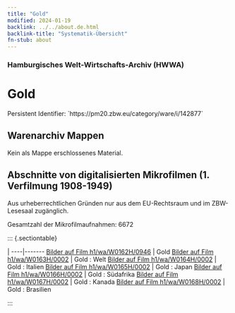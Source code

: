 ```yaml
---
title: "Gold"
modified: 2024-01-19
backlink: ../../about.de.html
backlink-title: "Systematik-Übersicht"
fn-stub: about
---
```


### Hamburgisches Welt-Wirtschafts-Archiv (HWWA)

# Gold

<div class="hint">Persistent Identifier: `https://pm20.zbw.eu/category/ware/i/142877`</div>







## Warenarchiv Mappen





Kein als Mappe erschlossenes Material.



<a id="filmsections" />

## Abschnitte von digitalisierten Mikrofilmen (1. Verfilmung 1908-1949)

<p>Aus urheberrechtlichen Gründen nur aus dem EU-Rechtsraum und im ZBW-Lesesaal zugänglich.</p>


<p>Gesamtzahl der Mikrofilmaufnahmen: 6672</p>





::: {.sectiontable}

 | 
----|-------
<a class="btn" href="https://pm20.zbw.eu/film/h1/wa/W0162H/0946" rel="nofollow">Bilder auf Film h1/wa/W0162H/0946</a> | Gold
<a class="btn" href="https://pm20.zbw.eu/film/h1/wa/W0163H/0002" rel="nofollow">Bilder auf Film h1/wa/W0163H/0002</a> | Gold : Welt
<a class="btn" href="https://pm20.zbw.eu/film/h1/wa/W0164H/0002" rel="nofollow">Bilder auf Film h1/wa/W0164H/0002</a> | Gold : Italien
<a class="btn" href="https://pm20.zbw.eu/film/h1/wa/W0165H/0002" rel="nofollow">Bilder auf Film h1/wa/W0165H/0002</a> | Gold : Japan
<a class="btn" href="https://pm20.zbw.eu/film/h1/wa/W0166H/0002" rel="nofollow">Bilder auf Film h1/wa/W0166H/0002</a> | Gold : Südafrika
<a class="btn" href="https://pm20.zbw.eu/film/h1/wa/W0167H/0002" rel="nofollow">Bilder auf Film h1/wa/W0167H/0002</a> | Gold : Kanada
<a class="btn" href="https://pm20.zbw.eu/film/h1/wa/W0168H/0002" rel="nofollow">Bilder auf Film h1/wa/W0168H/0002</a> | Gold : Brasilien


:::
















